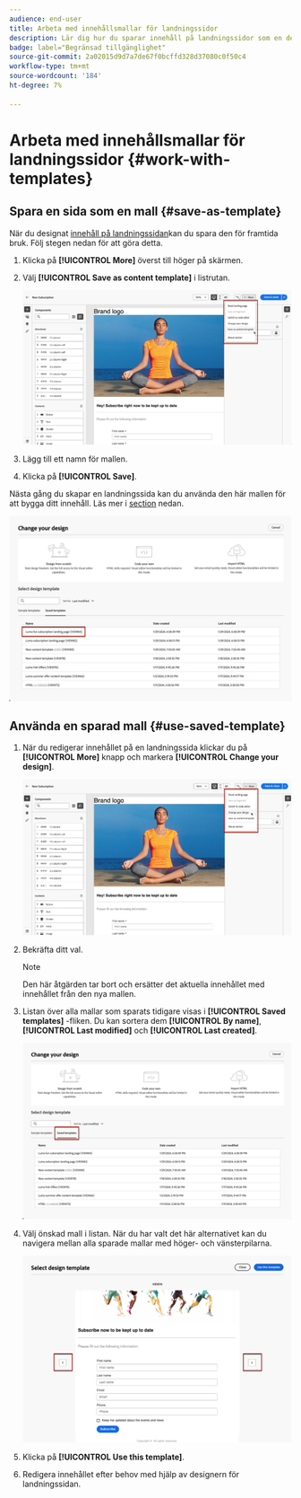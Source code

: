 ```yaml
---
audience: end-user
title: Arbeta med innehållsmallar för landningssidor
description: Lär dig hur du sparar innehåll på landningssidor som en designmall och återanvänder det i Campaign Web
badge: label="Begränsad tillgänglighet"
source-git-commit: 2a02015d9d7a7de67f0bcffd328d37080c0f50c4
workflow-type: tm+mt
source-wordcount: '184'
ht-degree: 7%

---
```


# Arbeta med innehållsmallar för landningssidor {#work-with-templates}

## Spara en sida som en mall {#save-as-template}

När du designat [innehåll på landningssidan](lp-content.md)kan du spara den för framtida bruk. Följ stegen nedan för att göra detta.

1. Klicka på **[!UICONTROL More]** överst till höger på skärmen.

1. Välj **[!UICONTROL Save as content template]** i listrutan.

   ![](assets/lp-save-as-template.png)

1. Lägg till ett namn för mallen.

1. Klicka på **[!UICONTROL Save]**.

Nästa gång du skapar en landningssida kan du använda den här mallen för att bygga ditt innehåll. Läs mer i [section](#use-saved-template) nedan.

![](assets/lp-saved-template.png)

## Använda en sparad mall {#use-saved-template}

<!--Not for GA?-->

1. När du redigerar innehållet på en landningssida klickar du på **[!UICONTROL More]** knapp och markera **[!UICONTROL Change your design]**.

   ![](assets/lp-change-your-design.png)

1. Bekräfta ditt val.

   >[!NOTE]
   >
   >Den här åtgärden tar bort och ersätter det aktuella innehållet med innehållet från den nya mallen.

1. Listan över alla mallar som sparats tidigare visas i **[!UICONTROL Saved templates]** -fliken. Du kan sortera dem **[!UICONTROL By name]**, **[!UICONTROL Last modified]** och **[!UICONTROL Last created]**.

   ![](assets/lp-saved-templates.png)

1. Välj önskad mall i listan. När du har valt det här alternativet kan du navigera mellan alla sparade mallar med höger- och vänsterpilarna.

   ![](assets/lp-select-saved-template.png)

1. Klicka på **[!UICONTROL Use this template]**.

1. Redigera innehållet efter behov med hjälp av designern för landningssidan.

<!--Primary page templates and subpage templates are managed separately, meaning that you cannot use a primary page template to create a subpage, and vice versa. TBC in Web UI-->
